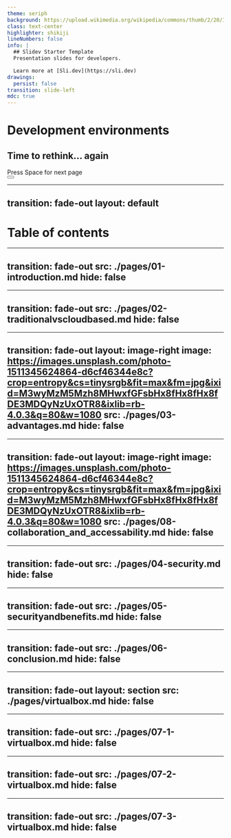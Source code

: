 ```yaml
---
theme: seriph
background: https://upload.wikimedia.org/wikipedia/commons/thumb/2/20/IBM_Electronic_Data_Processing_Machine_-_GPN-2000-001881.jpg/2560px-IBM_Electronic_Data_Processing_Machine_-_GPN-2000-001881.jpg
class: text-center
highlighter: shikiji
lineNumbers: false
info: |
  ## Slidev Starter Template
  Presentation slides for developers.

  Learn more at [Sli.dev](https://sli.dev)
drawings:
  persist: false
transition: slide-left
mdc: true
---
```


# Development environments
## Time to rethink... again  

<div class="pt-12">
  <span @click="$slidev.nav.next" class="px-2 py-1 rounded cursor-pointer" hover="bg-white bg-opacity-10">
    Press Space for next page <carbon:arrow-right class="inline"/>
  </span>
</div>

<div class="abs-br m-6 flex gap-2">
  <button @click="$slidev.nav.openInEditor()" title="Open in Editor" class="text-xl slidev-icon-btn opacity-50 !border-none !hover:text-white">
    <carbon:edit />
  </button>
  <a href="https://github.com/slidevjs/slidev" target="_blank" alt="GitHub" title="Open in GitHub"
    class="text-xl slidev-icon-btn opacity-50 !border-none !hover:text-white">
    <carbon-logo-github />
  </a>
</div>

<!--
The last comment block of each slide will be treated as slide notes. It will be visible and editable in Presenter Mode along with the slide. [Read more in the docs](https://sli.dev/guide/syntax.html#notes)
-->

---
transition: fade-out
layout: default
---

# Table of contents

<Toc maxDepth="1"></Toc>

---
transition: fade-out
src: ./pages/01-introduction.md
hide: false
---

---
transition: fade-out
src: ./pages/02-traditionalvscloudbased.md
hide: false
---

---
transition: fade-out
layout: image-right
image: https://images.unsplash.com/photo-1511345624864-d6cf46344e8c?crop=entropy&cs=tinysrgb&fit=max&fm=jpg&ixid=M3wyMzM5Mzh8MHwxfGFsbHx8fHx8fHx8fDE3MDQyNzUxOTR8&ixlib=rb-4.0.3&q=80&w=1080
src: ./pages/03-advantages.md
hide: false
---

---
transition: fade-out
layout: image-right
image: https://images.unsplash.com/photo-1511345624864-d6cf46344e8c?crop=entropy&cs=tinysrgb&fit=max&fm=jpg&ixid=M3wyMzM5Mzh8MHwxfGFsbHx8fHx8fHx8fDE3MDQyNzUxOTR8&ixlib=rb-4.0.3&q=80&w=1080
src: ./pages/08-collaboration_and_accessability.md
hide: false
---

---
transition: fade-out
src: ./pages/04-security.md
hide: false
---

---
transition: fade-out
src: ./pages/05-securityandbenefits.md
hide: false
---

---
transition: fade-out
src: ./pages/06-conclusion.md
hide: false
---

---
transition: fade-out
layout: section
src: ./pages/virtualbox.md
hide: false
---

---
transition: fade-out
src: ./pages/07-1-virtualbox.md
hide: false
---

---
transition: fade-out
src: ./pages/07-2-virtualbox.md
hide: false
---

---
transition: fade-out
src: ./pages/07-3-virtualbox.md
hide: false
---


